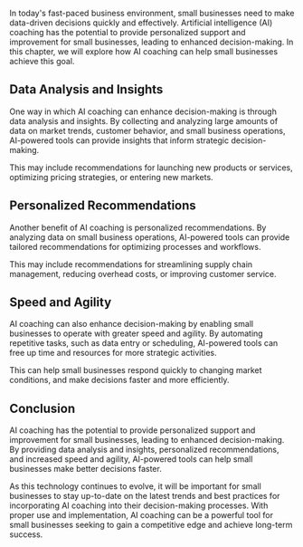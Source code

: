 
In today's fast-paced business environment, small businesses need to make data-driven decisions quickly and effectively. Artificial intelligence (AI) coaching has the potential to provide personalized support and improvement for small businesses, leading to enhanced decision-making. In this chapter, we will explore how AI coaching can help small businesses achieve this goal.

Data Analysis and Insights
--------------------------

One way in which AI coaching can enhance decision-making is through data analysis and insights. By collecting and analyzing large amounts of data on market trends, customer behavior, and small business operations, AI-powered tools can provide insights that inform strategic decision-making.

This may include recommendations for launching new products or services, optimizing pricing strategies, or entering new markets.

Personalized Recommendations
----------------------------

Another benefit of AI coaching is personalized recommendations. By analyzing data on small business operations, AI-powered tools can provide tailored recommendations for optimizing processes and workflows.

This may include recommendations for streamlining supply chain management, reducing overhead costs, or improving customer service.

Speed and Agility
-----------------

AI coaching can also enhance decision-making by enabling small businesses to operate with greater speed and agility. By automating repetitive tasks, such as data entry or scheduling, AI-powered tools can free up time and resources for more strategic activities.

This can help small businesses respond quickly to changing market conditions, and make decisions faster and more efficiently.

Conclusion
----------

AI coaching has the potential to provide personalized support and improvement for small businesses, leading to enhanced decision-making. By providing data analysis and insights, personalized recommendations, and increased speed and agility, AI-powered tools can help small businesses make better decisions faster.

As this technology continues to evolve, it will be important for small businesses to stay up-to-date on the latest trends and best practices for incorporating AI coaching into their decision-making processes. With proper use and implementation, AI coaching can be a powerful tool for small businesses seeking to gain a competitive edge and achieve long-term success.
